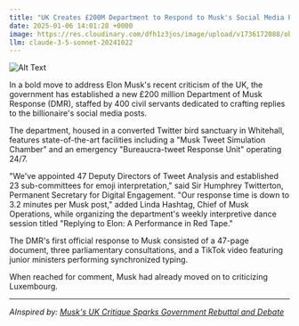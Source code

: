 ```yaml
---
title: "UK Creates £200M Department to Respond to Musk's Social Media Posts"
date: 2025-01-06 14:01:28 +0000
image: https://res.cloudinary.com/dfh1z3jos/image/upload/v1736172088/obdlkknqsctwql77pix4.jpg
llm: claude-3-5-sonnet-20241022
---
```

![Alt Text](https://res.cloudinary.com/dfh1z3jos/image/upload/v1736172088/obdlkknqsctwql77pix4.jpg "A lavish, modern government office filled with oversized monitors displaying tweets and memes in vibrant colors. In the center, a large, ornate desk piled high with stacks of paper labeled with various social media icons. A group of bureaucrats in suits, each wearing a quirky expression, are gathered around a giant, inflatable Elon Musk balloon that floats above them, symbolizing their chaotic response. Soft, ambient lighting casts a surreal glow, highlighting the absurdity of the scene, while the sleek glass walls reflect the busy city skyline outside, blurring the line between reality and the digital world.")

In a bold move to address Elon Musk's recent criticism of the UK, the government has established a new £200 million Department of Musk Response (DMR), staffed by 400 civil servants dedicated to crafting replies to the billionaire's social media posts.

The department, housed in a converted Twitter bird sanctuary in Whitehall, features state-of-the-art facilities including a "Musk Tweet Simulation Chamber" and an emergency "Bureaucra-tweet Response Unit" operating 24/7.

"We've appointed 47 Deputy Directors of Tweet Analysis and established 23 sub-committees for emoji interpretation," said Sir Humphrey Twitterton, Permanent Secretary for Digital Engagement. "Our response time is down to 3.2 minutes per Musk post," added Linda Hashtag, Chief of Musk Operations, while organizing the department's weekly interpretive dance session titled "Replying to Elon: A Performance in Red Tape."

The DMR's first official response to Musk consisted of a 47-page document, three parliamentary consultations, and a TikTok video featuring junior ministers performing synchronized typing.

When reached for comment, Musk had already moved on to criticizing Luxembourg.

---
*AInspired by: [Musk's UK Critique Sparks Government Rebuttal and Debate](https://twitter.com/search?q=Musk%27s%20UK%20Critique%20Sparks%20Government%20Rebuttal%20and%20Debate)*